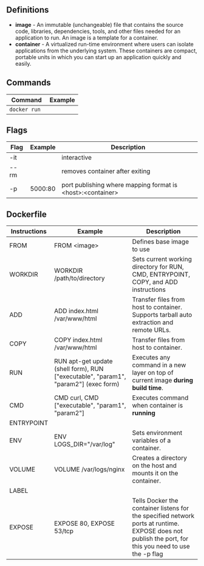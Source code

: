 ## Definitions

* **image** - An immutable (unchangeable) file that contains the source code, libraries, dependencies, tools, and other files needed for an application to run. An image is a template for a container.
* **container** - A virtualized run-time environment where users can isolate applications from the underlying system. These containers are compact, portable units in which you can start up an application quickly and easily.

## Commands

| Command | Example |
|---|---|
| ```docker run ``` | |

## Flags

| Flag | Example | Description |
|---|---|---|
| -it | | interactive |
| --rm | | removes container after exiting |
| -p | 5000:80 | port publishing where mapping format is \<host\>:\<container\> |

## Dockerfile

| Instructions  | Example  | Description |
|---|---|---|
| FROM | FROM \<image\> | Defines base image to use |
| WORKDIR | WORKDIR /path/to/directory | Sets current working directory for RUN, CMD, ENTRYPOINT, COPY, and ADD instructions |
| ADD | ADD index.html /var/www/html | Transfer files from host to container. Supports tarball auto extraction and remote URLs. |
| COPY | COPY index.html /var/www/html | Transfer files from host to container. |
| RUN  | RUN apt-get update (shell form), RUN ["executable", "param1", "param2"] (exec form)  | Executes any command in a new layer on top of current image **during build time**. |
| CMD  | CMD curl, CMD ["executable", "param1", "param2"]  | Executes command when container is **running** |
| ENTRYPOINT | |   |
| ENV | ENV LOGS_DIR="/var/log" | Sets environment variables of a container. |
| VOLUME | VOLUME /var/logs/nginx | Creates a directory on the host and mounts it on the container. |
| LABEL | | |
| EXPOSE | EXPOSE 80, EXPOSE 53/tcp | Tells Docker the container listens for the specified network ports at runtime. EXPOSE does not publish the port, for this you need to use the -p flag |
